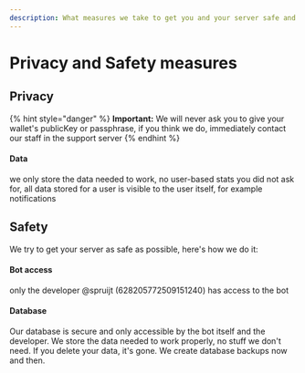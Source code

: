 ```yaml
---
description: What measures we take to get you and your server safe and secure
---
```


# Privacy and Safety measures

## Privacy

{% hint style="danger" %}
**Important:** We will never ask you to give your wallet's publicKey or passphrase, if you think we do, immediately contact our staff in the support server
{% endhint %}

#### Data

we only store the data needed to work, no user-based stats you did not ask for, all data stored for a user is visible to the user itself, for example notifications

## Safety

We try to get your server as safe as possible, here's how we do it:

#### Bot access

only the developer @spruijt (628205772509151240) has access to the bot

#### Database

Our database is secure and only accessible by the bot itself and the developer. We store the data needed to work properly, no stuff we don't need. If you delete your data, it's gone. We create database backups now and then.
